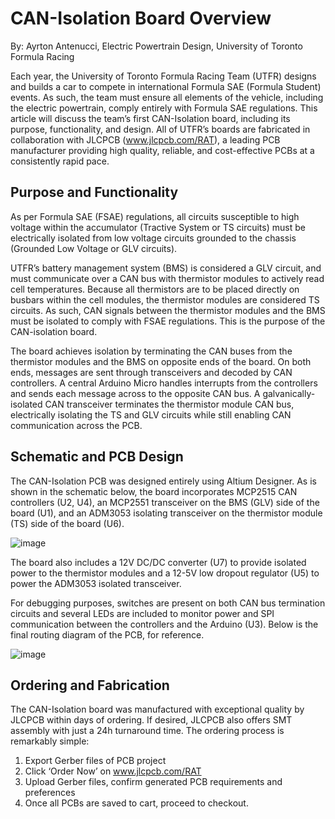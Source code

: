 # CAN-Isolation Board Overview
By: Ayrton Antenucci, Electric Powertrain Design, University of Toronto Formula Racing

Each year, the University of Toronto Formula Racing Team (UTFR) designs and builds a car to compete in international Formula SAE (Formula Student) events. As such, the team must ensure all elements of the vehicle, including the electric powertrain, comply entirely with Formula SAE regulations. This article will discuss the team’s first CAN-Isolation board, including its purpose, functionality, and design. All of UTFR’s boards are fabricated in collaboration with JLCPCB (www.jlcpcb.com/RAT), a leading PCB manufacturer providing high quality, reliable, and cost-effective PCBs at a consistently rapid pace. 

## Purpose and Functionality
    
As per Formula SAE (FSAE) regulations, all circuits susceptible to high voltage within the accumulator (Tractive System or TS circuits) must be electrically isolated from low voltage circuits grounded to the chassis (Grounded Low Voltage or GLV circuits). 

UTFR’s battery management system (BMS) is considered a GLV circuit, and must communicate over a CAN bus with thermistor modules to actively read cell temperatures. Because all thermistors are to be placed directly on busbars within the cell modules, the thermistor modules are considered TS circuits. As such, CAN signals between the thermistor modules and the BMS must be isolated to comply with FSAE regulations. This is the purpose of the CAN-isolation board.

The board achieves isolation by terminating the CAN buses from the thermistor modules and the BMS on opposite ends of the board. On both ends, messages are sent through transceivers and decoded by CAN controllers. A central Arduino Micro handles interrupts from the controllers and sends each message across to the opposite CAN bus. A galvanically-isolated CAN transceiver terminates the thermistor module CAN bus, electrically isolating the TS and GLV circuits while still enabling CAN communication across the PCB.

## Schematic and PCB Design

The CAN-Isolation PCB was designed entirely using Altium Designer. As is shown in the schematic below, the board incorporates MCP2515 CAN controllers (U2, U4), an MCP2551 transceiver on the BMS (GLV) side of the board (U1), and an ADM3053 isolating transceiver on the thermistor module (TS) side of the board (U6).

![image](https://user-images.githubusercontent.com/88075549/150188852-5e7739af-8405-4549-a807-b8eaedaa54c6.jpeg)

The board also includes a 12V DC/DC converter (U7) to provide isolated power to the thermistor modules and a 12-5V low dropout regulator (U5) to power the ADM3053 isolated transceiver. 

For debugging purposes, switches are present on both CAN bus termination circuits and several LEDs are included to monitor power and SPI communication between the controllers and the Arduino (U3). Below is the final routing diagram of the PCB, for reference.

![image](https://user-images.githubusercontent.com/88075549/150188984-66bf6de3-48dd-4378-955b-0ddc9bb43778.jpeg)

## Ordering and Fabrication

The CAN-Isolation board was manufactured with exceptional quality by JLCPCB within days of ordering. If desired, JLCPCB also offers SMT assembly with just a 24h turnaround time. The ordering process is remarkably simple:

  1) Export Gerber files of PCB project
  2) Click ‘Order Now’ on www.jlcpcb.com/RAT
  3) Upload Gerber files, confirm generated PCB requirements and preferences
  4) Once all PCBs are saved to cart, proceed to checkout.
